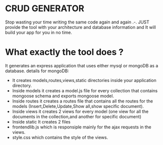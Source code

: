 # CRUD GENERATOR
Stop wasting your time writing the same code again and again .-.
JUST provide the tool with your architecture and database information and It will build your app for you in no time.
# What exactly the tool does ?
It generates an express application that uses either mysql or mongoDB as a database.
details for mongoDB:
- It creates models,routes,views,static directories inside your application directory.
- Inside models it creates a model.js file for every collection that contains mongoose schema and exports mongoose model.
- Inside routes it creates a routes file that contains all the routes for the models (Insert,Delete,Update,Show all,show specific document).
- Inside views it creates 2 views for every model (one view for all the documents in the collection,and another for specific document)
- Inside static It creates 2 files
 - frontendlib.js which is responsiple mainly for the ajax requests in the views.
 - style.css which contains the style of the views.
